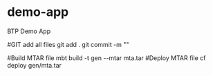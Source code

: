 # demo-app
BTP Demo App

#GIT add all files
git add .
git commit -m "<commit name>"

#Build MTAR file
mbt build -t gen --mtar mta.tar
#Deploy MTAR file
cf deploy gen/mta.tar
